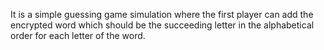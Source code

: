 It is a simple guessing game simulation where the first player can add the encrypted word which should be the succeeding letter in the alphabetical order for each letter of the word.
